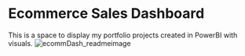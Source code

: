 # Ecommerce Sales Dashboard
This is a space to display my portfolio projects created in PowerBI with visuals.
![ecommDash_readmeimage](https://github.com/user-attachments/assets/e2cd6439-1cb1-4209-a09e-0c6c711818a7)

